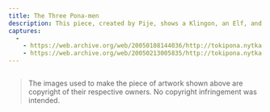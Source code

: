 ```yaml
---
title: The Three Pona-men
description: This piece, created by Pije, shows a Klingon, an Elf, and Zamenhof (the creator of Esperanto) telling how they feel about Toki Pona.
captures:
  -
    - https://web.archive.org/web/20050108144036/http://tokipona.nytka.org:80/image/pona.html
    - https://web.archive.org/web/20050213005835/http://tokipona.nytka.org:80/image/pona.html
---
```


<img />

> The images used to make the piece of
> artwork shown above are copyright of
> their respective owners. No copyright
> infringement was intended. 
 
